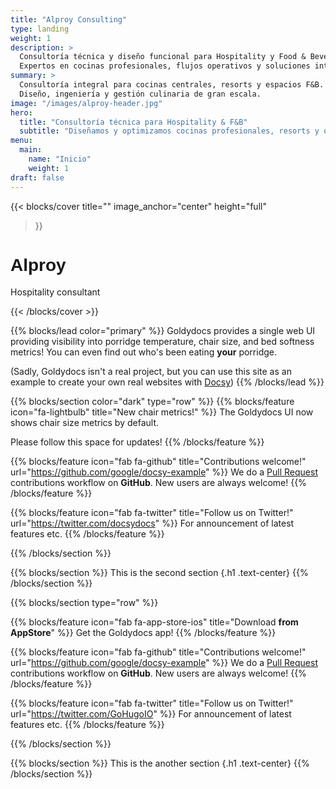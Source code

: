 ```yaml
---
title: "Alproy Consulting"
type: landing
weight: 1
description: >
  Consultoría técnica y diseño funcional para Hospitality y Food & Beverage.
  Expertos en cocinas profesionales, flujos operativos y soluciones integradas para proyectos hoteleros y gastronómicos.
summary: >
  Consultoría integral para cocinas centrales, resorts y espacios F&B.
  Diseño, ingeniería y gestión culinaria de gran escala.
image: "/images/alproy-header.jpg"
hero:
  title: "Consultoría técnica para Hospitality & F&B"
  subtitle: "Diseñamos y optimizamos cocinas profesionales, resorts y operaciones gastronómicas de alto rendimiento."
menu:
  main:
    name: "Inicio"
    weight: 1
draft: false
---
```



{{< blocks/cover 
    title=""
    image_anchor="center"
    height="full" 
>}}

<div class="text-center">
  <h1 style="font-family: 'Bebas Neue Pro', sans-serif; font-weight: 600; font-style: normal";class="mt-4 text-light">Alproy</h1>
  <p class="lead text-light">Hospitality consultant</p>
</div>

{{< /blocks/cover >}}


{{% blocks/lead color="primary" %}}
Goldydocs provides a single web UI providing visibility into porridge
temperature, chair size, and bed softness metrics! You can even find out who's
been eating **your** porridge.

(Sadly, Goldydocs isn't a real project, but you can use this site as an example
to create your own real websites with [Docsy](https://docsy.dev))
{{% /blocks/lead %}}


{{% blocks/section color="dark" type="row" %}}
{{% blocks/feature icon="fa-lightbulb" title="New chair metrics!" %}}
The Goldydocs UI now shows chair size metrics by default.

Please follow this space for updates!
{{% /blocks/feature %}}


{{% blocks/feature icon="fab fa-github" title="Contributions welcome!" url="https://github.com/google/docsy-example" %}}
We do a [Pull Request](https://github.com/google/docsy-example/pulls) contributions workflow on **GitHub**. New users are always welcome!
{{% /blocks/feature %}}


{{% blocks/feature icon="fab fa-twitter" title="Follow us on Twitter!" url="https://twitter.com/docsydocs" %}}
For announcement of latest features etc.
{{% /blocks/feature %}}


{{% /blocks/section %}}


{{% blocks/section %}}
This is the second section
{.h1 .text-center}
{{% /blocks/section %}}


{{% blocks/section type="row" %}}

{{% blocks/feature icon="fab fa-app-store-ios" title="Download **from AppStore**" %}}
Get the Goldydocs app!
{{% /blocks/feature %}}

{{% blocks/feature icon="fab fa-github" title="Contributions welcome!"
    url="https://github.com/google/docsy-example" %}}
We do a [Pull Request](https://github.com/google/docsy-example/pulls)
contributions workflow on **GitHub**. New users are always welcome!
{{% /blocks/feature %}}

{{% blocks/feature icon="fab fa-twitter" title="Follow us on Twitter!"
    url="https://twitter.com/GoHugoIO" %}}
For announcement of latest features etc.
{{% /blocks/feature %}}

{{% /blocks/section %}}


{{% blocks/section %}}
This is the another section
{.h1 .text-center}
{{% /blocks/section %}}